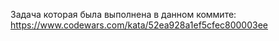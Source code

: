 Задача которая была выполнена в данном коммите: https://www.codewars.com/kata/52ea928a1ef5cfec800003ee